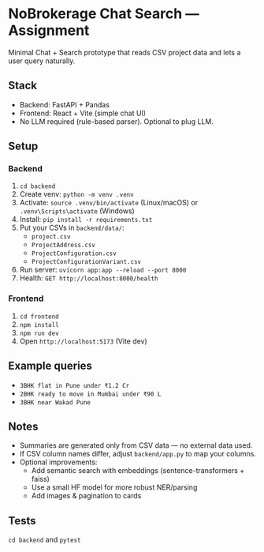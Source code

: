 # NoBrokerage Chat Search — Assignment

Minimal Chat + Search prototype that reads CSV project data and lets a user query naturally.

## Stack
- Backend: FastAPI + Pandas
- Frontend: React + Vite (simple chat UI)
- No LLM required (rule-based parser). Optional to plug LLM.

## Setup

### Backend
1. `cd backend`
2. Create venv: `python -m venv .venv`
3. Activate: `source .venv/bin/activate` (Linux/macOS) or `.venv\Scripts\activate` (Windows)
4. Install: `pip install -r requirements.txt`
5. Put your CSVs in `backend/data/`:
   - `project.csv`
   - `ProjectAddress.csv`
   - `ProjectConfiguration.csv`
   - `ProjectConfigurationVariant.csv`
6. Run server: `uvicorn app:app --reload --port 8000`
7. Health: `GET http://localhost:8000/health`

### Frontend
1. `cd frontend`
2. `npm install`
3. `npm run dev`
4. Open `http://localhost:5173` (Vite dev)

## Example queries
- `3BHK flat in Pune under ₹1.2 Cr`
- `2BHK ready to move in Mumbai under ₹90 L`
- `3BHK near Wakad Pune`

## Notes
- Summaries are generated only from CSV data — no external data used.
- If CSV column names differ, adjust `backend/app.py` to map your columns.
- Optional improvements:
  - Add semantic search with embeddings (sentence-transformers + faiss)
  - Use a small HF model for more robust NER/parsing
  - Add images & pagination to cards

## Tests
`cd backend` and `pytest`

